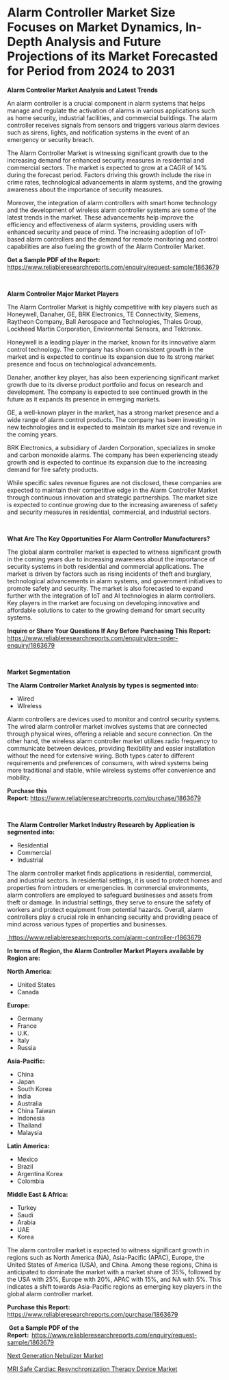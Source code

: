 <p><h1>Alarm Controller Market Size Focuses on Market Dynamics, In-Depth Analysis and Future Projections of its Market Forecasted for Period from 2024 to 2031</h1></p><p><strong>Alarm Controller Market Analysis and Latest Trends</strong></p>
<p><p>An alarm controller is a crucial component in alarm systems that helps manage and regulate the activation of alarms in various applications such as home security, industrial facilities, and commercial buildings. The alarm controller receives signals from sensors and triggers various alarm devices such as sirens, lights, and notification systems in the event of an emergency or security breach.</p><p>The Alarm Controller Market is witnessing significant growth due to the increasing demand for enhanced security measures in residential and commercial sectors. The market is expected to grow at a CAGR of 14% during the forecast period. Factors driving this growth include the rise in crime rates, technological advancements in alarm systems, and the growing awareness about the importance of security measures.</p><p>Moreover, the integration of alarm controllers with smart home technology and the development of wireless alarm controller systems are some of the latest trends in the market. These advancements help improve the efficiency and effectiveness of alarm systems, providing users with enhanced security and peace of mind. The increasing adoption of IoT-based alarm controllers and the demand for remote monitoring and control capabilities are also fueling the growth of the Alarm Controller Market.</p></p>
<p><strong>Get a Sample PDF of the Report:&nbsp;</strong> <a href="https://www.reliableresearchreports.com/enquiry/request-sample/1863679">https://www.reliableresearchreports.com/enquiry/request-sample/1863679</a></p>
<p>&nbsp;</p>
<p><strong>Alarm Controller Major Market Players</strong></p>
<p><p>The Alarm Controller Market is highly competitive with key players such as Honeywell, Danaher, GE, BRK Electronics, TE Connectivity, Siemens, Raytheon Company, Ball Aerospace and Technologies, Thales Group, Lockheed Martin Corporation, Environmental Sensors, and Tektronix. </p><p>Honeywell is a leading player in the market, known for its innovative alarm control technology. The company has shown consistent growth in the market and is expected to continue its expansion due to its strong market presence and focus on technological advancements.</p><p>Danaher, another key player, has also been experiencing significant market growth due to its diverse product portfolio and focus on research and development. The company is expected to see continued growth in the future as it expands its presence in emerging markets.</p><p>GE, a well-known player in the market, has a strong market presence and a wide range of alarm control products. The company has been investing in new technologies and is expected to maintain its market size and revenue in the coming years.</p><p>BRK Electronics, a subsidiary of Jarden Corporation, specializes in smoke and carbon monoxide alarms. The company has been experiencing steady growth and is expected to continue its expansion due to the increasing demand for fire safety products.</p><p>While specific sales revenue figures are not disclosed, these companies are expected to maintain their competitive edge in the Alarm Controller Market through continuous innovation and strategic partnerships. The market size is expected to continue growing due to the increasing awareness of safety and security measures in residential, commercial, and industrial sectors.</p></p>
<p>&nbsp;</p>
<p><strong>What Are The Key Opportunities For Alarm Controller Manufacturers?</strong></p>
<p><p>The global alarm controller market is expected to witness significant growth in the coming years due to increasing awareness about the importance of security systems in both residential and commercial applications. The market is driven by factors such as rising incidents of theft and burglary, technological advancements in alarm systems, and government initiatives to promote safety and security. The market is also forecasted to expand further with the integration of IoT and AI technologies in alarm controllers. Key players in the market are focusing on developing innovative and affordable solutions to cater to the growing demand for smart security systems.</p></p>
<p><strong>Inquire or Share Your Questions If Any Before Purchasing This Report:</strong> <a href="https://www.reliableresearchreports.com/enquiry/pre-order-enquiry/1863679">https://www.reliableresearchreports.com/enquiry/pre-order-enquiry/1863679</a></p>
<p>&nbsp;</p>
<p><strong>Market Segmentation</strong></p>
<p><strong>The Alarm Controller Market Analysis by types is segmented into:</strong></p>
<p><ul><li>Wired</li><li>WIreless</li></ul></p>
<p><p>Alarm controllers are devices used to monitor and control security systems. The wired alarm controller market involves systems that are connected through physical wires, offering a reliable and secure connection. On the other hand, the wireless alarm controller market utilizes radio frequency to communicate between devices, providing flexibility and easier installation without the need for extensive wiring. Both types cater to different requirements and preferences of consumers, with wired systems being more traditional and stable, while wireless systems offer convenience and mobility.</p></p>
<p><strong>Purchase this Report:&nbsp;</strong><a href="https://www.reliableresearchreports.com/purchase/1863679">https://www.reliableresearchreports.com/purchase/1863679</a></p>
<p>&nbsp;</p>
<p><strong>The Alarm Controller Market Industry Research by Application is segmented into:</strong></p>
<p><ul><li>Residential</li><li>Commercial</li><li>Industrial</li></ul></p>
<p><p>The alarm controller market finds applications in residential, commercial, and industrial sectors. In residential settings, it is used to protect homes and properties from intruders or emergencies. In commercial environments, alarm controllers are employed to safeguard businesses and assets from theft or damage. In industrial settings, they serve to ensure the safety of workers and protect equipment from potential hazards. Overall, alarm controllers play a crucial role in enhancing security and providing peace of mind across various types of properties and businesses.</p></p>
<p><a href="https://www.reliableresearchreports.com/alarm-controller-r1863679">&nbsp;https://www.reliableresearchreports.com/alarm-controller-r1863679</a></p>
<p><strong>In terms of Region, the Alarm Controller Market Players available by Region are:</strong></p>
<p>
    <p> <strong> North America: </strong>
        <ul>
            <li>United States</li>
            <li>Canada</li>
        </ul>
        </p> 
    <p> <strong> Europe: </strong>
        <ul>
            <li>Germany</li>
            <li>France</li>
            <li>U.K.</li>
            <li>Italy</li>
            <li>Russia</li>
        </ul>
        </p> 
    <p> <strong> Asia-Pacific: </strong>
        <ul>
            <li>China</li>
            <li>Japan</li>
            <li>South Korea</li>
            <li>India</li>
            <li>Australia</li>
            <li>China Taiwan</li>
            <li>Indonesia</li>
            <li>Thailand</li>
            <li>Malaysia</li>
        </ul>
        </p> 
    <p> <strong> Latin America: </strong>
        <ul>
            <li>Mexico</li>
            <li>Brazil</li>
            <li>Argentina Korea</li>
            <li>Colombia</li>
        </ul>
        </p> 
    <p> <strong> Middle East & Africa: </strong>
        <ul>
            <li>Turkey</li>
            <li>Saudi</li>
            <li>Arabia</li>
            <li>UAE</li>
            <li>Korea</li>
        </ul>
    </p>
    </p>
<p><p>The alarm controller market is expected to witness significant growth in regions such as North America (NA), Asia-Pacific (APAC), Europe, the United States of America (USA), and China. Among these regions, China is anticipated to dominate the market with a market share of 35%, followed by the USA with 25%, Europe with 20%, APAC with 15%, and NA with 5%. This indicates a shift towards Asia-Pacific regions as emerging key players in the global alarm controller market.</p></p>
<p><strong>Purchase this Report: </strong><a href="https://www.reliableresearchreports.com/purchase/1863679">https://www.reliableresearchreports.com/purchase/1863679</a></p>
<p>&nbsp;<strong>Get a Sample PDF of the Report:&nbsp;&nbsp;</strong><a href="https://www.reliableresearchreports.com/enquiry/request-sample/1863679">https://www.reliableresearchreports.com/enquiry/request-sample/1863679</a></p>
<p><strong></strong></p>
<p><p><a href="https://frill-swim-3cd.notion.site/Next-Generation-Nebulizer-Market-Analysis-and-Sze-Forecasted-for-period-from-2024-to-2031-4dcceb715ace40bcb161ed495044fe23">Next Generation Nebulizer Market</a></p><p><a href="https://gentle-editor-9db.notion.site/MRI-Safe-Cardiac-Resynchronization-Therapy-Device-Market-Insights-into-Market-CAGR-Market-Trends--a2df0cf5bd534d98bd7bc5bc7bcea923">MRI Safe Cardiac Resynchronization Therapy Device Market</a></p></p>